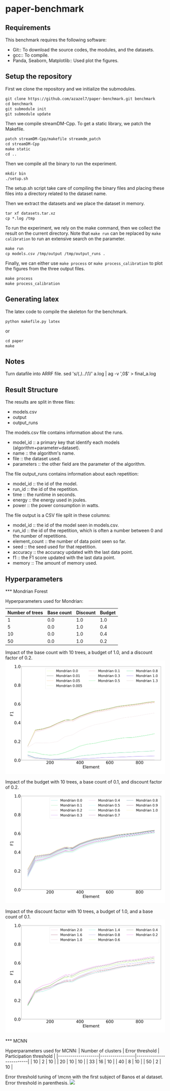 paper-benchmark
===============

Requirements
------------
This benchmark requires the following software:
- Git:: To download the source codes, the modules, and the datasets.
- gcc:: To compile.
- Panda, Seaborn, Matplotlib:: Used plot the figures.

Setup the repository
--------------------
First we clone the repository and we initialize the submodules.
```
git clone https://github.com/azazel7/paper-benchmark.git benchmark
cd benchmark
git submodule init
git submodule update
```

Then we compile streamDM-Cpp. To get a static library, we patch the Makefile.
```
patch streamDM-Cpp/makefile streamdm_patch
cd streamDM-Cpp
make static
cd ..
```

Then we compile all the binary to run the experiment.
```
mkdir bin
./setup.sh
```
The setup.sh script take care of compiling the binary files and placing these files into a directory related to the dataset name.

Then we extract the datasets and we place the dataset in memory.
```
tar xf datasets.tar.xz
cp *.log /tmp
```

To run the experiment, we rely on the make command, then we collect the result
on the current directory. Note that `make run` can be replaced by `make
calibration` to run an extensive search on the parameter.
```
make run
cp models.csv /tmp/output /tmp/output_runs .
```

Finally, we can either use `make process` or `make process_calibration` to plot the figures from the three output files.
```
make process
make process_calibration
```

Generating latex
----------------

The latex code to compile the skeleton for the benchmark.

```
python makefile.py latex
```

or

```
cd paper
make
```



Notes
-----
Turn datafile into ARRF file.
sed 's/\(.*\)\..*/\1/' a.log | ag -v ',0$' > final_a.log

Result Structure
----------------
The results are split in three files:
- models.csv
- output 
- output_runs

The models.csv file contains information about the runs.
- model_id :: a primary key that identify each models (algorithm+parameter+dataset).
- name :: the algorithm's name.
- file :: the dataset used.
- parameters :: the other field are the parameter of the algorithm.

The file output_runs contains information about each repetition:
- model_id :: the id of the model.
- run_id :: the id of the repetition.
- time :: the runtime in seconds.
- energy :: the energy used in joules.
- power :: the power consumption in watts.

The file output is a CSV file split in these columns:
- model_id :: the id of the model seen in models.csv.
- run_id :: the id of the repetition, which is often a number between 0 and the number of repetitions.
- element_count :: the number of data point seen so far.
- seed :: the seed used for that repetition.
- accuracy :: the accuracy updated with the last data point.
- f1 :: the F1 score updated with the last data point.
- memory :: The amount of memory used.

Hyperparameters
---------------

*** Mondrian Forest

Hyperparameters used for Mondrian:

| Number of trees | Base count | Discount | Budget |
|-----------------|------------|----------|--------|
| 1               | 0.0        | 1.0      | 1.0    |
| 5               | 0.0        | 1.0      | 0.4    |
| 10              | 0.0        | 1.0      | 0.4    |
| 50              | 0.0        | 1.0      | 0.2    |

Impact of the base count with 10 trees, a budget of 1.0, and a discount factor of 0.2.
![](paper/figures/calibration_mondrian_base.png)

Impact of the budget with 10 trees, a base count of 0.1, and discount factor of 0.2.
![](paper/figures/calibration_mondrian_discount.png)

Impact of the discount factor with 10 trees, a budget of 1.0, and a base count of 0.1.
![](paper/figures/calibration_mondrian_lifetime.png)

*** MCNN

Hyperparameters used for MCNN:
| Number of clusters | Error threshold | Participation threshold |
|--------------------|-----------------|-------------------------|
| 10                 | 2               | 10                      |
| 20                 | 10              | 10                      |
| 33                 | 16              | 10                      |
| 40                 | 8               | 10                      |
| 50                 | 2               | 10                      |

Error threshold tuning of \mcnn with the first subject of Banos et al dataset. Error threshold in parenthesis.
![](paper/calibration_mcnn.png)

